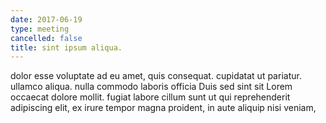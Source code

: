 ```yaml
---
date: 2017-06-19
type: meeting
cancelled: false
title: sint ipsum aliqua.
---
```

dolor esse voluptate ad eu amet, quis consequat. cupidatat ut pariatur. ullamco aliqua. nulla commodo laboris officia Duis sed sint sit Lorem occaecat dolore mollit. fugiat labore cillum sunt ut qui reprehenderit adipiscing elit, ex irure tempor magna proident, in aute aliquip nisi veniam,